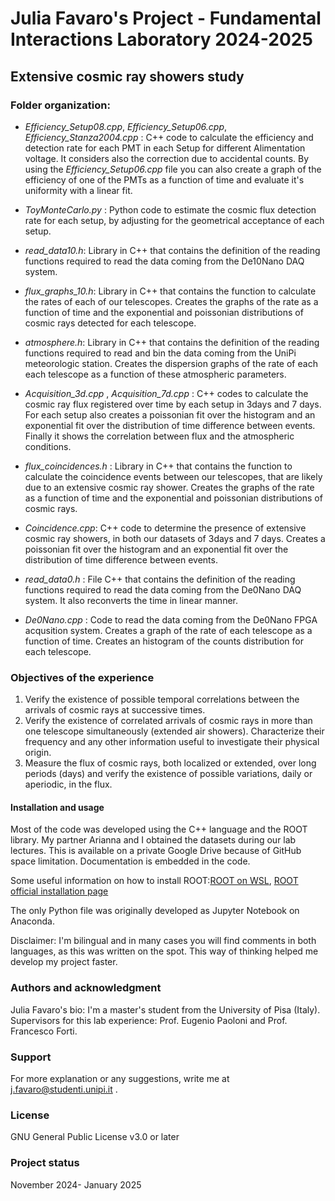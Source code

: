 # Julia Favaro's Project - Fundamental Interactions Laboratory 2024-2025

## Extensive cosmic ray showers study

### Folder organization:
- _Efficiency_Setup08.cpp_, _Efficiency_Setup06.cpp_, _Efficiency_Stanza2004.cpp_ : C++ code to calculate the efficiency and detection rate for each PMT in each Setup for different Alimentation voltage. It considers also the correction due to accidental counts. By using the _Efficiency_Setup06.cpp_ file you can also create a graph of the efficiency of one of the PMTs as a function of time and evaluate it's uniformity with a linear fit. 
- _ToyMonteCarlo.py_ : Python code to estimate the cosmic flux  detection rate for each setup, by adjusting for the geometrical acceptance of each setup.
- _read_data10.h_: Library in C++ that contains the definition of the reading functions required to read the data coming from the De10Nano DAQ system. 
- _flux_graphs_10.h_: Library in C++ that contains the function to calculate the rates of each of our telescopes. Creates the graphs of the rate as a function of time and the exponential and poissonian distributions of cosmic rays detected for each telescope.
- _atmosphere.h_: Library in C++ that contains the definition of the reading functions required to read and bin the data coming from the UniPi meteorologic station. Creates the dispersion graphs of the rate of each each telescope as a function of these atmospheric parameters. 
- _Acquisition_3d.cpp_ , _Acquisition_7d.cpp_ : C++ codes to calculate the cosmic ray flux registered over time by each setup in 3days and 7 days. For each setup also creates a poissonian fit over the histogram and an exponential fit over the distribution of time difference between events. Finally it shows the correlation between flux and the atmospheric conditions.
- _flux_coincidences.h_ : Library in C++ that contains the function to calculate the coincidence events between our telescopes, that are likely due to an extensive cosmic ray shower. Creates the graphs of the rate as a function of time and the exponential and poissonian distributions of cosmic rays.
- _Coincidence.cpp_:  C++ code to determine the presence of extensive cosmic ray showers, in both our datasets of 3days and 7 days. Creates a poissonian fit over the histogram and an exponential fit over the distribution of time difference between events. 

- _read_data0.h_ : File C++ that contains the definition of the reading functions required to read the data coming from the De0Nano DAQ system. It also reconverts the time in linear manner.
- _De0Nano.cpp_ : Code to read the data coming from the De0Nano FPGA acqusition system. Creates a graph of the rate of each telescope as a function of time. Creates an histogram of the counts distribution for each telescope. 

### Objectives of the experience
1. Verify the existence of possible temporal correlations between the arrivals of cosmic rays at successive times.
2. Verify the existence of correlated arrivals of cosmic rays in more than one telescope simultaneously (extended air showers). Characterize their frequency and any other information useful to investigate their physical origin.
3. Measure the flux of cosmic rays, both localized or extended, over long periods (days) and verify the existence of possible variations, daily or aperiodic, in the flux.

#### Installation and usage
Most of the code was developed using the C++ language and the ROOT library. My partner Arianna and I obtained the datasets during our lab lectures. This is available on a private Google Drive because of GitHub space limitation. Documentation is embedded in the code. 

Some useful information on how to install ROOT:[ROOT on WSL](https://root-forum.cern.ch/t/complete-root-installation-instructions-for-wsl-ubuntu-18-04-on-windows-10/35148/3), [ROOT official installation page](https://root.cern/install/)

The only Python file was originally developed as Jupyter Notebook on Anaconda.

Disclaimer: I'm bilingual and in many cases you will find comments in both languages, as this was written on the spot. This way of thinking helped me develop my project faster.

### Authors and acknowledgment
Julia Favaro's bio: I'm a master's student from the University of Pisa (Italy). 
Supervisors for this lab experience: Prof. Eugenio Paoloni and Prof. Francesco Forti.

### Support
For more explanation or any suggestions, write me at j.favaro@studenti.unipi.it .

### License
GNU General Public License v3.0 or later

### Project status
November 2024- January 2025
